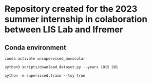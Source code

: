 # Repository created for the 2023 summer internship in colaboration between LIS Lab and Ifremer

## Conda environment 
```
conda activate unsupervised_monocular
```

```
python3 scripts/download_dataset.py --years 2015 201
```

```
python -m supervised.train --toy true
```
